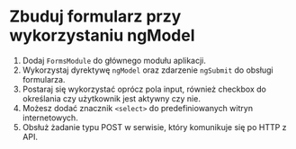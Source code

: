 # Zbuduj formularz przy wykorzystaniu ngModel

1. Dodaj `FormsModule` do głównego modułu aplikacji.
2. Wykorzystaj dyrektywę `ngModel` oraz zdarzenie `ngSubmit` do obsługi formularza.
3. Postaraj się wykorzystać oprócz pola input, również checkbox do określania czy użytkownik jest aktywny czy nie.
4. Możesz dodać znacznik `<select>` do predefiniowanych witryn internetowych. 
5. Obsłuż żadanie typu POST w serwisie, który komunikuje się po HTTP z API.
